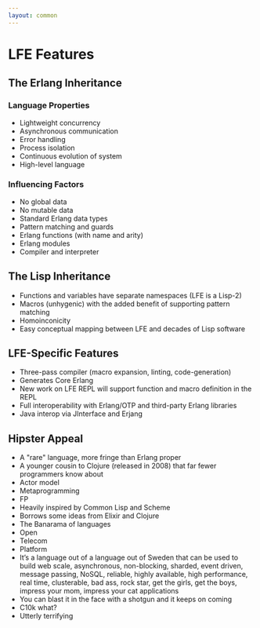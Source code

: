 ```yaml
---
layout: common
---
```


# LFE Features

## The Erlang Inheritance

### Language Properties

* Lightweight concurrency
* Asynchronous communication
* Error handling
* Process isolation
* Continuous evolution of system
* High-level language

### Influencing Factors

* No global data
* No mutable data
* Standard Erlang data types
* Pattern matching and guards
* Erlang functions (with name and arity)
* Erlang modules
* Compiler and interpreter

## The Lisp Inheritance

* Functions and variables have separate namespaces (LFE is a Lisp-2)
* Macros (unhygenic) with the added benefit of supporting pattern matching
* Homoinconicity
* Easy conceptual mapping between LFE and decades of Lisp software

## LFE-Specific Features

* Three-pass compiler (macro expansion, linting, code-generation)
* Generates Core Erlang
* New work on LFE REPL will support function and macro definition in the REPL
* Full interoperability with Erlang/OTP and third-party Erlang libraries
* Java interop via JInterface and Erjang

## Hipster Appeal

* A "rare" language, more fringe than Erlang proper
* A younger cousin to Clojure (released in 2008) that far fewer programmers
  know about
* Actor model
* Metaprogramming
* FP
* Heavily inspired by Common Lisp and Scheme
* Borrows some ideas from Elixir and Clojure
* The Banarama of languages
* Open
* Telecom
* Platform
* It’s a language out of a language out of Sweden that can be used to build web
  scale, asynchronous, non-blocking, sharded, event driven, message passing,
  NoSQL, reliable, highly available, high performance, real time, clusterable,
  bad ass, rock star, get the girls, get the boys, impress your mom, impress
  your cat applications
* You can blast it in the face with a shotgun and it keeps on coming
* C10k what?
* Utterly terrifying
